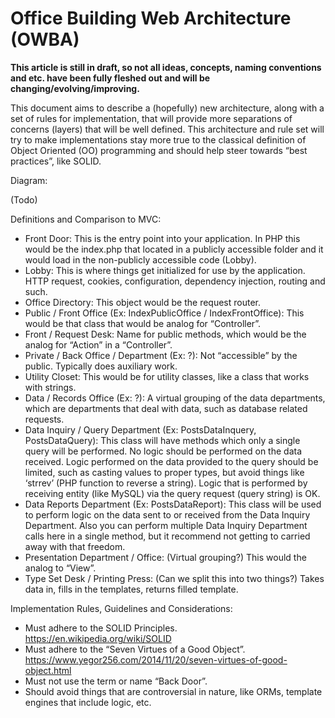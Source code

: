 # Office Building Web Architecture (OWBA)
**This article is still in draft, so not all ideas, concepts, naming conventions and etc. have been fully fleshed out and will be changing/evolving/improving.**

This document aims to describe a (hopefully) new architecture, along with a set of rules for implementation, that will provide more separations of concerns (layers) that will be well defined. This architecture and rule set will try to make implementations stay more true to the classical definition of Object Oriented (OO) programming and should help steer towards “best practices”, like SOLID.

Diagram:

(Todo)

Definitions and Comparison to MVC:
* Front Door: This is the entry point into your application. In PHP this would be the index.php that located in a publicly accessible folder and it would load in the non-publicly accessible code (Lobby).
* Lobby: This is where things get initialized for use by the application. HTTP request, cookies, configuration, dependency injection, routing and such. 
* Office Directory: This object would be the request router.
* Public / Front Office (Ex: IndexPublicOffice / IndexFrontOffice): This would be that class that would be analog for “Controller”.
* Front / Request Desk: Name for public methods, which would be the analog for “Action” in a “Controller”. 
* Private / Back Office / Department (Ex: ?): Not “accessible” by the public. Typically does auxiliary work.
* Utility Closet: This would be for utility classes, like a class that works with strings.
* Data  /  Records Office (Ex: ?): A virtual grouping of the data departments, which are departments that deal with data, such as database related requests.
* Data Inquiry / Query Department (Ex: PostsDataInquery, PostsDataQuery): This class will have methods which only a single query will be performed. No logic should be performed on the data received. Logic performed on the data provided to the query should be limited, such as casting values to proper types, but avoid things like ‘strrev’ (PHP function to reverse a string). Logic that is performed by receiving entity (like MySQL) via the query request (query string) is OK. 
* Data Reports Department (Ex: PostsDataReport): This class will be used to perform logic on the data sent to or received from the Data Inquiry Department. Also you can perform multiple Data Inquiry Department calls here in a single method, but it recommend not getting to carried away with that freedom.
* Presentation Department / Office: (Virtual grouping?) This would the analog to “View”. 
* Type Set Desk / Printing Press: (Can we split this into two things?) Takes data in, fills in the templates, returns filled template.

Implementation Rules, Guidelines and Considerations:
* Must adhere to the SOLID Principles. https://en.wikipedia.org/wiki/SOLID
* Must adhere to the “Seven Virtues of a Good Object”. https://www.yegor256.com/2014/11/20/seven-virtues-of-good-object.html
* Must not use the term or name “Back Door”.
* Should avoid things that are controversial in nature, like ORMs, template engines that include logic, etc.

